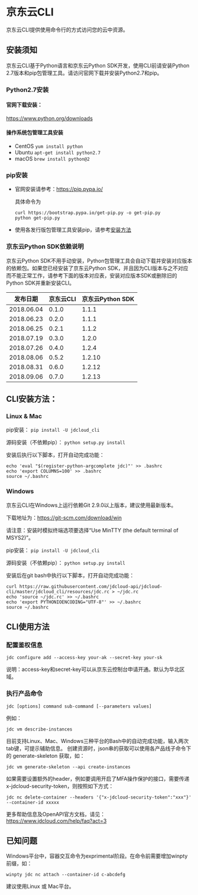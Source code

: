# 京东云CLI
京东云CLI提供使用命令行的方式访问您的云中资源。

## 安装须知
京东云CLI基于Python语言和京东云Python SDK开发，使用CLI前请安装Python 2.7版本和pip包管理工具。请访问官网下载并安装Python2.7和pip。

### Python2.7安装
#### 官网下载安装：
  https://www.python.org/downloads
#### 操作系统包管理工具安装
- CentOS
  `yum install python`
- Ubuntu
  `apt-get install python2.7`
- macOS
  `brew install python@2`

### pip安装
- 官网安装请参考：https://pip.pypa.io/

  具体命令为
  ```
  curl https://bootstrap.pypa.io/get-pip.py -o get-pip.py
  python get-pip.py
  ```

- 使用各发行版包管理工具安装pip，请参考[安装方法](https://packaging.python.org/guides/installing-using-linux-tools/#installing-pip-setuptools-wheel-with-linux-package-managers)

### 京东云Python SDK依赖说明
京东云Python SDK不用手动安装，Python包管理工具会自动下载并安装对应版本的依赖包。如果您已经安装了京东云Python SDK，并且因为CLI版本与之不对应而不能正常工作，请参考下面的版本对应表，安装对应版本SDK或删除旧的Python SDK并重新安装CLI。

|发布日期|京东云CLI|京东云Python SDK|
|---|---|---|
|2018.06.04|0.1.0|1.1.1|
|2018.06.23|0.2.0|1.1.1|
|2018.06.25|0.2.1|1.1.2|
|2018.07.19|0.3.0|1.2.0|
|2018.07.26|0.4.0|1.2.4|
|2018.08.06|0.5.2|1.2.10|
|2018.08.31|0.6.0|1.2.12|
|2018.09.06|0.7.0|1.2.13|

## CLI安装方法：
### Linux & Mac
pip安装：
`pip install -U jdcloud_cli`

源码安装（不依赖pip）：
`python setup.py install`

安装后执行以下脚本，打开自动完成功能：
```
echo 'eval "$(register-python-argcomplete jdc)"' >> .bashrc
echo 'export COLUMNS=100' >> .bashrc
source ~/.bashrc
```


### Windows
京东云CLI在Windows上运行依赖Git 2.9.0以上版本，建议使用最新版本。

下载地址为：https://git-scm.com/download/win
  
请注意：安装时模拟终端选项要选择“Use MinTTY (the default terminal of MSYS2)”。

pip安装：
`pip install -U jdcloud_cli`

源码安装（不依赖pip）：
`python setup.py install`

安装后在git bash中执行以下脚本，打开自动完成功能：
```
curl https://raw.githubusercontent.com/jdcloud-api/jdcloud-cli/master/jdcloud_cli/resources/jdc.rc > ~/jdc.rc
echo 'source ~/jdc.rc' >> ~/.bashrc
echo 'export PYTHONIOENCODING="UTF-8"' >> ~/.bashrc
source ~/.bashrc
```

## CLI使用方法
### 配置鉴权信息
`jdc configure add --access-key your-ak --secret-key your-sk`

说明：access-key和secret-key可以从京东云控制台申请开通。默认为华北区域。

### 执行产品命令
`jdc [options] command sub-command [--parameters values]`

例如：

`jdc vm describe-instances`

目前支持Linux、Mac、Windows三种平台的Bash中的自动完成功能，输入两次tab键，可提示辅助信息。
创建资源时，json串的获取可以使用各产品线子命令下的 generate-skeleton 获取，如：

`jdc vm generate-skeleton --api create-instances`

如果需要设置额外的header，例如要调用开启了MFA操作保护的接口，需要传递x-jdcloud-security-token，则按照如下方式：

`jdc nc delete-container --headers '{"x-jdcloud-security-token":"xxx"}' --container-id xxxxx`

更多帮助信息及OpenAPI官方文档，请见：
https://www.jdcloud.com/help/faq?act=3

## 已知问题
Windows平台中，容器交互命令为exprimental阶段。在命令前需要增加winpty前缀，如：

`winpty jdc nc attach --container-id c-abcdefg`

建议使用Linux 或 Mac平台。
